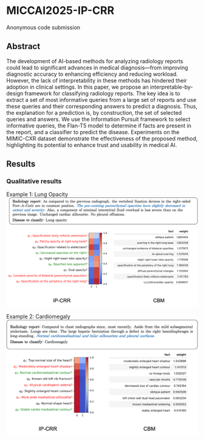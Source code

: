 # MICCAI2025-IP-CRR
Anonymous code submission

## Abstract
The development of AI-based methods for analyzing radiology reports could lead to significant advances in medical diagnosis—from improving diagnostic accuracy to enhancing efficiency and reducing workload. However, the lack of interpretability in these methods has hindered their adoption in clinical settings. In this paper, we propose an interpretable-by-design framework for classifying radiology reports. The key idea is to extract a set of most informative queries from a large set of reports and use these queries and their corresponding answers to predict a diagnosis. Thus, the explanation for a prediction is, by construction, the set of selected queries and answers. We use the Information Pursuit framework to select informative queries, the Flan-T5 model to determine if facts are present in the report, and a classifier to predict the disease. Experiments on the MIMIC-CXR dataset demonstrate the effectiveness of the proposed method, highlighting its potential to enhance trust and usability in medical AI. 

## Results
### Qualitative results

Example 1: Lung Opacity  
![result_lo](images/result-lo.png)

Example 2: Cardiomegaly   
![result_ca](images/result-ca.png)
